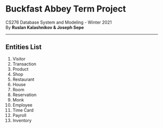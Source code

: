 # Buckfast Abbey Term Project

CS276 Database System and Modeling - Winter 2021  
By **Ruslan Kalashnikov &amp; Joseph Sepe**

---

## Entities List

1. Visitor
2. Transaction
3. Product
4. Shop
5. Restaurant
6. House
7. Room
8. Reservation
9. Monk
10. Employee
11. Time Card
12. Payroll
13. Inventory